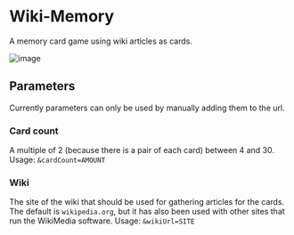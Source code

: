 # Wiki-Memory
A memory card game using wiki articles as cards.

![image](https://user-images.githubusercontent.com/51381523/220414964-dfd69465-f9b5-4e7f-a16b-d9b7eebc79d0.png)

## Parameters
Currently parameters can only be used by manually adding them to the url.

### Card count
A multiple of 2 (because there is a pair of each card) between 4 and 30.
Usage: `&cardCount=AMOUNT`

### Wiki
The site of the wiki that should be used for gathering articles for the cards.
The default is `wikipedia.org`, but it has also been used with other sites that run the WikiMedia software.
Usage: `&wikiUrl=SITE`
